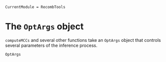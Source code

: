 ```@meta
CurrentModule = RecombTools
```
 
# The `OptArgs` object

`computeMCCs` and several other functions take an `OptArgs` object that controls several parameters of the inference process. 
```@docs
OptArgs
```
